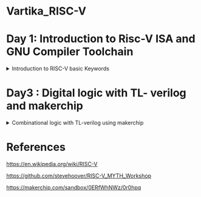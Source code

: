 
# Vartika_RISC-V


# Day 1: Introduction to Risc-V ISA and GNU Compiler Toolchain

<details>
  
  <Summary>
    Introduction to RISC-V basic Keywords
  </Summary>


  RISC-V is an open standard instruction set architecture (ISA) based on reduced instruction set computer (RISC) principles. Unlike most other ISA designs, it is provided under royalty-free open-source licenses.RISC-V is a completely open architecture, allowing anyone to create processors based on the design or create improvements without complicated licensing agreements. RISC-V is a popular alternative to proprietary architectures available today, such as those by ARM. The concept behind RISC-V was motivated by the truth that most of the processor instructions were not utilized by most computer programs, so unnecessary decoding logic was being utilized within the designs of processors, consuming more power and area. The RISC-V processor was implemented to shorten the instruction set and invest more within register resources.

  **From Apps to Hardware**

  The Applications that we generally use enters into the system software and then system software converts High Level Language into Assembly language and subsequently into binary form.
  
 System software has three components:
 1. Operating system
 2. Compiler
 3. Assembler

System software performs the following tasks:
1. It handles the I/O operations
2. It allocates the memory
3. It is low level system function
4. It takes the high level language and converts into binary.

  Following figure correctly depicts the flow diagram of system software.
  
![ProgLanguages06](https://github.com/Vartika-iiitb/Vartika/assets/140998716/3a49823c-7928-4749-89f5-23c291410813)

 **Detailed Description of Course Content**

In this section, we are going to see the we will see the basic operations of C program.

Illustration 1: Integer Addition and Integer Multiplication using C program

![Screenshot from 2023-08-18 18-00-07](https://github.com/Vartika-iiitb/Vartika/assets/140998716/180e98cd-610f-409f-94c0-f26b6e1fd7d5)


![Screenshot from 2023-08-18 16-30-58](https://github.com/Vartika-iiitb/Vartika/assets/140998716/f2d1b9d5-a164-4af4-b9f3-6c07fbe9d555)


![Screenshot from 2023-08-18 16-31-30](https://github.com/Vartika-iiitb/Vartika/assets/140998716/b9dfd545-d270-4a2c-93e7-4dd8c5992197)


![Screenshot from 2023-08-18 16-33-01](https://github.com/Vartika-iiitb/Vartika/assets/140998716/ee3ca8fe-35d9-408c-be6a-1a893afbcd64)


![Screenshot from 2023-08-18 16-34-35](https://github.com/Vartika-iiitb/Vartika/assets/140998716/0c00e125-bbe6-49aa-8245-a639c4ae9397)


Illustration 2: Floating numbers addition and multiplication using C programming:

![Screenshot from 2023-08-18 16-34-49](https://github.com/Vartika-iiitb/Vartika/assets/140998716/6414b8b7-3def-4358-8109-dc40a3345994)

The Screenshot given below depicts the registers which provides the system codes which are available for the programmers to use and understand.

![Screenshot from 2023-08-18 16-52-51](https://github.com/Vartika-iiitb/Vartika/assets/140998716/bd880f84-1680-4072-9efa-90ef59d7e00d)


The Screenshot given below depicts the Memory Allocation and stack pointer. it is used for transfering datas from Registers to the memory, or any data transfer happening between memory, stack pointer and the registers:

![Screenshot from 2023-08-18 16-55-12](https://github.com/Vartika-iiitb/Vartika/assets/140998716/b7bc97d7-eb40-4fc9-9208-5348ddb41582)

**C program to compute number from 1 to n**

The following Screenshot shows the C code to calculate the sum of numbers from 1 to n:

![Screenshot from 2023-08-19 17-28-13](https://github.com/Vartika-iiitb/Vartika/assets/140998716/94844bdd-fe57-4f80-a329-50ae30760f90)

The command used:

```
gcc sum1ton.c
./a.out

```

![Screenshot from 2023-08-19 17-27-52](https://github.com/Vartika-iiitb/Vartika/assets/140998716/77892bc3-a6ef-4a17-8231-3748f2b89d10)

</details>


# Day3 : Digital logic with TL- verilog and makerchip
<details>
  <summary>  
 Combinational logic with TL-verilog using makerchip
  </summary>
  
   **Introduction to Logic Gates**

  The Screenshot below depicts different logic gates with their corresponding Truth Table:
  However if we have nand gate then one can make different logic gates with Nand gate.
![Screenshot from 2023-08-20 19-29-42](https://github.com/Vartika-iiitb/Vartika/assets/140998716/eb29e0bc-8874-480a-9e6f-7bc24f1935a2)

**Illustration 1: Combinational Logic - Basic MUX Implementation using Makerchip**

![Screenshot from 2023-08-20 20-07-30](https://github.com/Vartika-iiitb/Vartika/assets/140998716/7d09c56a-9f1a-4807-b8ed-7025f5c859a9)

**Illustration 2 : Combinational Calculator using Makerchip**

  ![Screenshot from 2023-08-20 23-06-13](https://github.com/Vartika-iiitb/Vartika_RISC-V/assets/140998716/e11259d5-3f2a-43fb-a6c7-4a2b0a8e5ce3)

**Illustration 3 : Full Adder using Makerchip**




</details>

# References

<summary>

  https://en.wikipedia.org/wiki/RISC-V

  https://github.com/stevehoover/RISC-V_MYTH_Workshop

  https://makerchip.com/sandbox/0ERfWhNWz/0r0hpq
  
</summary>
